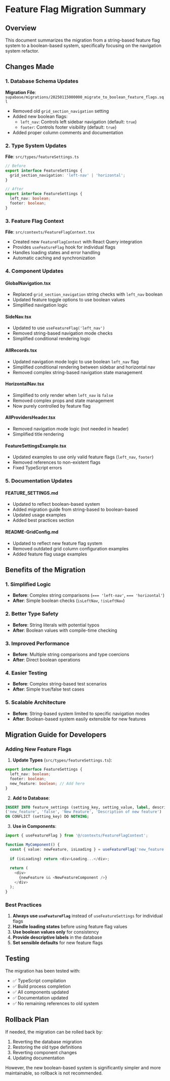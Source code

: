 # Feature Flag Migration Summary

## Overview

This document summarizes the migration from a string-based feature flag system to a boolean-based system, specifically focusing on the navigation system refactor.

## Changes Made

### 1. Database Schema Updates

**Migration File**: `supabase/migrations/20250115000000_migrate_to_boolean_feature_flags.sql`

- Removed old `grid_section_navigation` setting
- Added new boolean flags:
  - `left_nav`: Controls left sidebar navigation (default: `true`)
  - `footer`: Controls footer visibility (default: `true`)
- Added proper column comments and documentation

### 2. Type System Updates

**File**: `src/types/featureSettings.ts`

```typescript
// Before
export interface FeatureSettings {
  grid_section_navigation: 'left-nav' | 'horizontal';
}

// After
export interface FeatureSettings {
  left_nav: boolean;
  footer: boolean;
}
```

### 3. Feature Flag Context

**File**: `src/contexts/FeatureFlagContext.tsx`

- Created new `FeatureFlagContext` with React Query integration
- Provides `useFeatureFlag` hook for individual flags
- Handles loading states and error handling
- Automatic caching and synchronization

### 4. Component Updates

#### GlobalNavigation.tsx
- Replaced `grid_section_navigation` string checks with `left_nav` boolean
- Updated feature toggle options to use boolean values
- Simplified navigation logic

#### SideNav.tsx
- Updated to use `useFeatureFlag('left_nav')`
- Removed string-based navigation mode checks
- Simplified conditional rendering logic

#### AllRecords.tsx
- Updated navigation mode logic to use boolean `left_nav` flag
- Simplified conditional rendering between sidebar and horizontal nav
- Removed complex string-based navigation state management

#### HorizontalNav.tsx
- Simplified to only render when `left_nav` is `false`
- Removed complex props and state management
- Now purely controlled by feature flag

#### AllProvidersHeader.tsx
- Removed navigation mode logic (not needed in header)
- Simplified title rendering

#### FeatureSettingsExample.tsx
- Updated examples to use only valid feature flags (`left_nav`, `footer`)
- Removed references to non-existent flags
- Fixed TypeScript errors

### 5. Documentation Updates

#### FEATURE_SETTINGS.md
- Updated to reflect boolean-based system
- Added migration guide from string-based to boolean-based
- Updated usage examples
- Added best practices section

#### README-GridConfig.md
- Updated to reflect new feature flag system
- Removed outdated grid column configuration examples
- Added feature flag usage examples

## Benefits of the Migration

### 1. Simplified Logic
- **Before**: Complex string comparisons (`=== 'left-nav'`, `=== 'horizontal'`)
- **After**: Simple boolean checks (`isLeftNav`, `!isLeftNav`)

### 2. Better Type Safety
- **Before**: String literals with potential typos
- **After**: Boolean values with compile-time checking

### 3. Improved Performance
- **Before**: Multiple string comparisons and type coercions
- **After**: Direct boolean operations

### 4. Easier Testing
- **Before**: Complex string-based test scenarios
- **After**: Simple true/false test cases

### 5. Scalable Architecture
- **Before**: String-based system limited to specific navigation modes
- **After**: Boolean-based system easily extensible for new features

## Migration Guide for Developers

### Adding New Feature Flags

1. **Update Types** (`src/types/featureSettings.ts`):
```typescript
export interface FeatureSettings {
  left_nav: boolean;
  footer: boolean;
  new_feature: boolean; // Add here
}
```

2. **Add to Database**:
```sql
INSERT INTO feature_settings (setting_key, setting_value, label, description) VALUES
('new_feature', 'false', 'New Feature', 'Description of new feature')
ON CONFLICT (setting_key) DO NOTHING;
```

3. **Use in Components**:
```typescript
import { useFeatureFlag } from '@/contexts/FeatureFlagContext';

function MyComponent() {
  const { value: newFeature, isLoading } = useFeatureFlag('new_feature');
  
  if (isLoading) return <div>Loading...</div>;
  
  return (
    <div>
      {newFeature && <NewFeatureComponent />}
    </div>
  );
}
```

### Best Practices

1. **Always use `useFeatureFlag`** instead of `useFeatureSettings` for individual flags
2. **Handle loading states** before using feature flag values
3. **Use boolean values only** for consistency
4. **Provide descriptive labels** in the database
5. **Set sensible defaults** for new feature flags

## Testing

The migration has been tested with:
- ✅ TypeScript compilation
- ✅ Build process completion
- ✅ All components updated
- ✅ Documentation updated
- ✅ No remaining references to old system

## Rollback Plan

If needed, the migration can be rolled back by:
1. Reverting the database migration
2. Restoring the old type definitions
3. Reverting component changes
4. Updating documentation

However, the new boolean-based system is significantly simpler and more maintainable, so rollback is not recommended. 